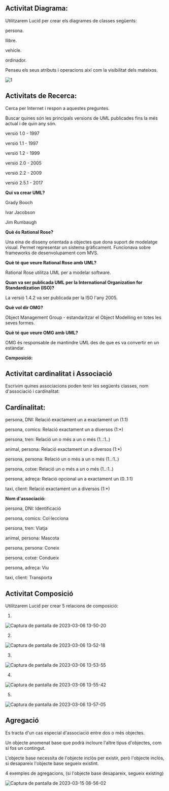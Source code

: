 Activitat Diagrama:
---
Utilitzarem Lucid per crear els diagrames de classes següents:


persona.

llibre.

vehicle.

ordinador.

Penseu els seus atributs i operacions així com la visibilitat dels mateixos.

![1](https://user-images.githubusercontent.com/113585897/223164017-eaf00726-b1ef-45dd-8860-f22524339e0a.PNG)


Activitats de Recerca:
---

Cerca per Internet i respon a aquestes preguntes.

Buscar quines són les principals versions de UML publicades fins la més actual i de quin any són.

versió 1.0 - 1997

versió 1.1 - 1997

versió 1.2 - 1999

versió 2.0 - 2005

versió 2.2 - 2009

versió 2.5.1 - 2017

**Qui va crear UML?**

Grady Booch

Ivar Jacobson

Jim Rumbaugh



**Què és Rational Rose?**

Una eina de disseny orientada a objectes que dona suport de modelatge visual. Permet representar un sistema gràficament. Funcionava sobre frameworks de desenvolupament com MVS.


**Què té que veure Rational Rose amb UML?**


Rational Rose utilitza UML per a modelar software.


**Quan va ser publicada UML per la International Organization for Standardization (ISO)?**


La versió 1.4.2 va ser publicada per la ISO l'any 2005.

**Què vol dir OMG?**

Object Management Group - estandaritzar el Object Modelling en totes les seves formes.


**Què té que veure OMG amb UML?**

OMG és responsable de mantindre UML des de que es va convertir en un estàndar.



**Composició:**

**Activitat cardinalitat i Associació**
---

Escrivim quines associacions poden tenir les següents classes, nom d'associació i cardinalitat:


**Cardinalitat:**
---

persona, DNI: Relació exactament un a exactament un (1:1)

persona, comics: Relació exactament un a diversos (1:*)

persona, tren: Relació un o més a un o més (1..:1..)

animal, persona: Relació exactament un a diversos (1:*)

persona, persona: Relació un o més a un o més (1..:1..)

persona, cotxe: Relació un o més a un o més (1..:1..)

persona, adreça: Relació opcional un a exactament un (0..1:1)

taxi, client: Relació exactament un a diversos (1:*)



**Nom d'associació:**

persona, DNI: Identificació

persona, comics: Col·lecciona

persona, tren: Viatja

animal, persona: Mascota

persona, persona: Coneix

persona, cotxe: Condueix

persona, adreça: Viu

taxi, client: Transporta




**Activitat Composició**
---

Utilitzarem Lucid per crear 5 relacions de composició:


1.
![Captura de pantalla de 2023-03-06 13-50-20](https://user-images.githubusercontent.com/113585897/223116777-5425f411-4962-424c-901c-0effd28cd623.png)

2.
![Captura de pantalla de 2023-03-06 13-52-18](https://user-images.githubusercontent.com/113585897/223116780-5cceb45e-9cc0-453e-91b3-34757794e02e.png)


3.
![Captura de pantalla de 2023-03-06 13-53-55](https://user-images.githubusercontent.com/113585897/223116782-985f4a50-1176-4bc7-80d1-e12fc4eb45dd.png)

4.
![Captura de pantalla de 2023-03-06 13-55-42](https://user-images.githubusercontent.com/113585897/223116783-99622d87-5730-4a8b-8e4a-5e10724493f5.png)


5.
![Captura de pantalla de 2023-03-06 13-57-05](https://user-images.githubusercontent.com/113585897/223116785-44e82e99-cc0c-449a-bbba-2b866467a584.png)

**Agregació**
---


Es tracta d'un cas especial d'associació entre dos o més objectes.

Un objecte anomenat base que podrà incloure l'altre tipus d'objectes, com si fos un contingut.

L'objecte base necessita de l'objecte inclòs per existir, però l'objecte inclòs, si desapareix l'objecte base segueix existint.

4 exemples de agregacions, (si l'objecte base desapareix, segueix existing)

![Captura de pantalla de 2023-03-15 08-56-02](https://user-images.githubusercontent.com/113585897/225243655-2d6e5625-5d49-46ce-a400-49edefd70db6.png)


